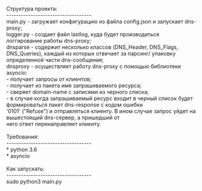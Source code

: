 Структура проекта:
<br>-----------------------------------
<br>main.py - загружает конфигурацию из файла config.json и запускает dns-proxy;
<br>logger.py - создает файл lastlog, куда будет производиться логгирование работы dns-proxy;
<br>dnsparse - содержит несколько классов (DNS_Header, DNS_Flags, DNS_Queries), каждый из которых отвечает за парсинг/
упаковку определенной части dns-сообщения;
<br>dnsproxy - осуществляет работу dns-proxy с помощью библиотеки asyncio:
<br>- получает запросы от клиентов;
<br>- получает из пакета имя запрашиваемого ресурса;
<br>- сверяет domain-name c записями из черного списка;
<br>- в случае когда запрашиваемый ресурс входит в черный список будет формироваться пакет dns-response с кодом ошибки
<br>'0101' ("Refuse") и отправляться клиенту. В ином случае запрос уйдет на вышестоящий dns-сервер, а пришедший от
<br> него ответ перенаправляет клиенту.
<br>
<br>Требования:
<br>-----------------------------------
<br>* python 3.6
<br>* asyncio
<br>
<br>Как запускать:
<br>-----------------------------------
<br>sudo python3 main.py